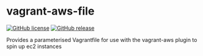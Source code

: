 # vagrant-aws-file

[![GitHub license](https://img.shields.io/badge/license-GPLv3-blue.svg)](https://raw.githubusercontent.com/NeoOrigin/vagrant-aws-file/master/LICENSE)
[![GitHub release](https://img.shields.io/github/release/NeoOrigin/vagrant-aws-file.svg)](https://github.com/NeoOrigin/vagrant-aws-file/releases/latest)

Provides a parameterised Vagrantfile for use with the vagrant-aws plugin to spin up ec2 instances
